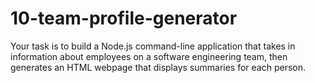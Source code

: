 # 10-team-profile-generator
Your task is to build a Node.js command-line application that takes in information about employees on a software engineering team, then generates an HTML webpage that displays summaries for each person. 
